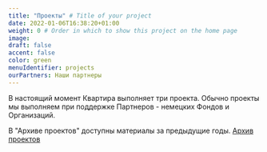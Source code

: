 ```yaml
---
title: "Проекты" # Title of your project
date: 2022-01-06T16:38:20+01:00
weight: 0 # Order in which to show this project on the home page
image:
draft: false
accent: false
color: green
menuIdentifier: projects
ourPartners: Наши партнеры
---
```


В настоящий момент Квартира выполняет три проекта. Обычно проекты мы выполняем при поддержке Партнеров - немецких Фондов и Организаций. 

В "Архиве проектов" доступны материалы за предыдущие годы. 
[Архив проектов](http://www.quarteer.de/)
